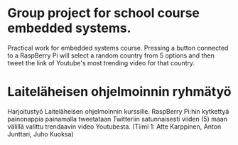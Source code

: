 # Group project for school course embedded systems.
Practical work for embedded systems course. Pressing a button connected to a RaspBerry Pi will select a random country from 5 options and then tweet the link of Youtube's most trending video for that country.

# Laiteläheisen ohjelmoinnin ryhmätyö
Harjoitustyö Laiteläheisen ohjelmoinnin kurssille. RaspBerry Pi:hin kytkettyä painonappia painamalla tweetataan Twitteriin satunnaisesti viiden (5) maan välillä valittu trendaavin video Youtubesta. (Tiimi 1: Atte Karppinen, Anton Junttari, Juho Kuoksa)
